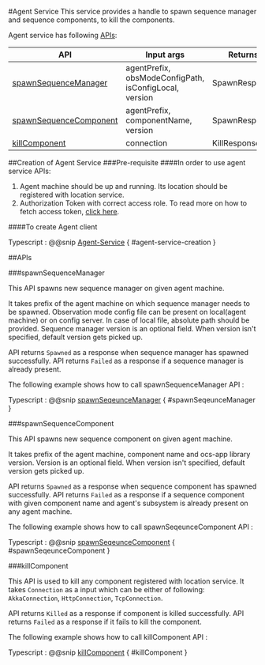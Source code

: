 #Agent Service
This service provides a handle to spawn sequence manager and sequence components, to kill the components.

Agent service has following [APIs](#apis):

|        API                                        |      Input args                                        |          Returns   |
| ------------------------------------------------- | -----------------------------------------------------  | ------------------
| [spawnSequenceManager](#spawnsequencemanager)     | agentPrefix, obsModeConfigPath, isConfigLocal, version |     SpawnResponse  |
| [spawnSequenceComponent](#spawnsequencecomponent) | agentPrefix, componentName, version                    |     SpawnResponse  |
| [killComponent](#killcomponent)                   | connection                                             |     KillResponse   |


##Creation of Agent Service
###Pre-requisite
####In order to use agent service APIs:

  1. Agent machine should be up and running. Its location should be registered with location service.
  2. Authorization Token with correct access role.
     To read more on how to fetch access token, [click here](../../aas/csw-aas-js.html).

####To create Agent client

Typescript
:   @@snip [Agent-Service](../../../../../example/src/documentation/agent/AgentServiceExamples.ts) { #agent-service-creation }

##APIs

###spawnSequenceManager

   This API spawns new sequence manager on given agent machine.

   It takes prefix of the agent machine on which sequence manager needs to be spawned. Observation mode config file can
   be present on local(agent machine) or on config server. In case of local file, absolute path should be provided.
   Sequence manager version is an optional field. When version isn't specified, default version gets picked up.

   API returns `Spawned` as a response when sequence manager has spawned successfully.
   API returns `Failed` as a response if a sequence manager is already present.

The following example shows how to call spawnSequenceManager API :

Typescript
:   @@snip [spawnSeqeunceManager](../../../../../example/src/documentation/agent/AgentServiceExamples.ts) { #spawnSeqeunceManager }

###spawnSequenceComponent

   This API spawns new sequence component on given agent machine.

   It takes prefix of the agent machine, component name and ocs-app library version. Version is an optional field.
    When version isn't specified, default version gets picked up.

   API returns `Spawned` as a response when sequence component has spawned successfully.
   API returns `Failed` as a response if a sequence component with given component name and agent's subsystem is already present on any agent machine.

The following example shows how to call spawnSeqeunceComponent API :

Typescript
:   @@snip [spawnSeqeunceComponent](../../../../../example/src/documentation/agent/AgentServiceExamples.ts) { #spawnSeqeunceComponent }

###killComponent

   This API is used to kill any component registered with location service. It takes `Connection` as a input which can be
   either of following: `AkkaConnection`, `HttpConnection`, `TcpConnection`.

   API returns `Killed` as a response if component is killed successfully.
   API returns `Failed` as a response if it fails to kill the component.

The following example shows how to call killComponent API :

Typescript
:   @@snip [killComponent](../../../../../example/src/documentation/agent/AgentServiceExamples.ts) { #killComponent }

